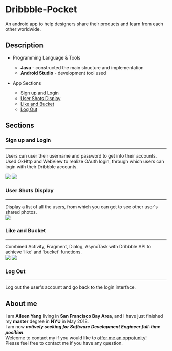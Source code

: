 # Dribbble-Pocket

An android app to help designers share their products and learn from each other worldwide.

## Description

* Programming Language & Tools
	* **Java** - constructed the main structure and implementation
	* **Android Studio** - development tool used

* App Sections
	* [Sign up and Login ](#sign-up-and-login)
	* [User Shots Display](#user-shots-display)
	* [Like and Bucket](#like-and-bicket)
	* [Log Out](#log-out)


## Sections
### Sign up and Login
-----------
Users can user their username and password to get into their accounts.</br>
Used OkHttp and WebView to realize OAuth login, through which users can login with their Dribbble accounts.</br>

![](readmeDemo/pic/login.jpg)
![](readmeDemo/pic/account.jpg)

### User Shots Display
-----------
Display a list of all the users, from which you can get to see other user's shared photos.</br>
![](readmeDemo/pic/user-view.jpg)


### Like and Bucket
-----------
Combined Activity, Fragment, Dialog,  AsyncTask with Dribbble API to achieve ‘like’ and ‘bucket’ functions.</br>
![](readmeDemo/pic/like-bucket1.jpg)
![](readmeDemo/pic/like-bucket2.jpg)


### Log Out
-----------
Log out the user's account and go back to the login interface.</br>

## About me
I am **Aileen Yang** living in **San Francisco Bay Area**, and I have just finished my **master** degree in **NYU** in May 2018.</br>
I am now ***actively seeking for Software Development Engineer full-time position***.</br>
Welcome to contact my if you would like to [offer me an oppotunity](mailto:yy1910@nyu.edu)!</br>
Please feel free to contact me if you have any question.

